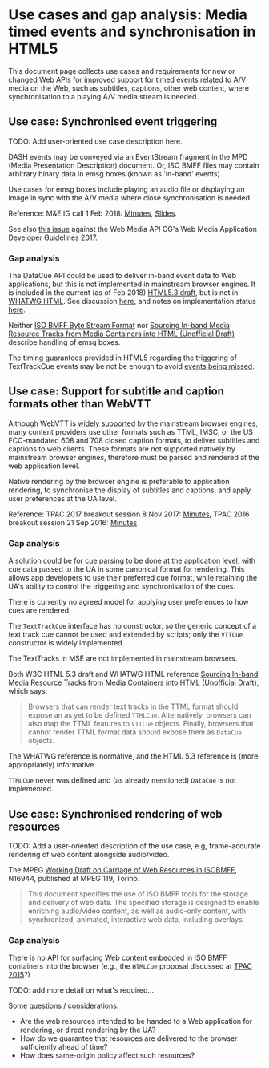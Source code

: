 # Use cases and gap analysis: Media timed events and synchronisation in HTML5

This document page collects use cases and requirements for new or changed Web APIs for improved support for timed events related to A/V media on the Web, such as subtitles, captions, other web content, where synchronisation to a playing A/V media stream is needed.

## Use case: Synchronised event triggering

TODO: Add user-oriented use case description here.

DASH events may be conveyed via an EventStream fragment in the MPD (Media Presentation Description) document. Or, ISO BMFF files may contain arbitrary binary data in emsg boxes (known as 'in-band' events).

Use cases for emsg boxes include playing an audio file or displaying an image in sync with the A/V media where close synchronisation is needed.

Reference: M&E IG call 1 Feb 2018: [Minutes](https://www.w3.org/2018/02/01-me-minutes.html), [Slides](https://www.w3.org/2011/webtv/wiki/images/a/a5/DASH_Eventing_and_HTML5.pdf).

See also [this issue](https://github.com/w3c/webmediaguidelines/issues/64) against the Web Media API CG's Web Media Application Developer Guidelines 2017.
 
### Gap analysis

The DataCue API could be used to deliver in-band event data to Web applications, but this is not implemented in mainstream browser engines. It is included in the current (as of Feb 2018) [HTML5.3 draft](https://w3c.github.io/html/semantics-embedded-content.html#text-tracks-exposing-inband-metadata), but is not in [WHATWG HTML](https://html.spec.whatwg.org/multipage/media.html#timed-text-tracks). See discussion [here](https://groups.google.com/a/chromium.org/forum/#!topic/blink-dev/U06zrT2N-Xk), and notes on implementation status [here](https://lists.w3.org/Archives/Public/public-html/2016Apr/0005.html).

Neither [ISO BMFF Byte Stream Format](https://www.w3.org/2013/12/byte-stream-format-registry/isobmff-byte-stream-format.html) nor [Sourcing In-band Media Resource Tracks from Media Containers into HTML (Unofficial Draft)](https://dev.w3.org/html5/html-sourcing-inband-tracks/) describe handling of emsg boxes.

The timing guarantees provided in HTML5 regarding the triggering of TextTrackCue events may be not be enough to avoid [events being missed](https://lists.w3.org/Archives/Public/public-inbandtracks/2013Dec/0004.html).

## Use case: Support for subtitle and caption formats other than WebVTT

Although WebVTT is [widely supported](https://caniuse.com/#feat=webvtt) by the mainstream browser engines, many content providers use other formats such as TTML, IMSC, or the US FCC-mandated 608 and 708 closed caption formats, to deliver subtitles and captions to web clients. These formats are not supported natively by mainstream browser engines, therefore must be parsed and rendered at the web application level.

Native rendering by the browser engine is preferable to application rendering, to synchronise the display of subtitles and captions, and apply user preferences at the UA level.

Reference: TPAC 2017 breakout session 8 Nov 2017: [Minutes](https://www.w3.org/2017/11/08-texttrack-minutes.html), TPAC 2016 breakout session 21 Sep 2016: [Minutes](https://www.w3.org/2016/09/21-texttrack-minutes.html)

### Gap analysis

A solution could be for cue parsing to be done at the application level, with cue data passed to the UA in some canonical format for rendering. This allows app developers to use their preferred cue format, while retaining the UA's ability to control the triggering and synchronisation of the cues.

There is currently no agreed model for applying user preferences to how cues are rendered. 

The `TextTrackCue` interface has no constructor, so the generic concept of a text track cue cannot be used and extended by scripts; only the `VTTCue` constructor is widely implemented.

The TextTracks in MSE are not implemented in mainstream browsers.

Both W3C HTML 5.3 draft and WHATWG HTML reference [Sourcing In-band Media Resource Tracks from Media Containers into HTML (Unofficial Draft)](https://dev.w3.org/html5/html-sourcing-inband-tracks/), which says:

> Browsers that can render text tracks in the TTML format should expose an as yet to be defined `TTMLCue`. Alternatively, browsers can also map the TTML features to `VTTCue` objects. Finally, browsers that cannot render TTML format data should expose them as `DataCue` objects.

The WHATWG reference is normative, and the HTML 5.3 reference is (more appropriately) informative.

`TTMLCue` never was defined and (as already mentioned) `DataCue` is not implemented.

## Use case: Synchronised rendering of web resources

TODO: Add a user-oriented description of the use case, e.g, frame-accurate rendering of web content alongside audio/video.

The MPEG [Working Draft on Carriage of Web Resources in ISOBMFF](https://mpeg.chiariglione.org/standards/mpeg-4/timed-text-and-other-visual-overlays-iso-base-media-file-format/wd-carriage-web), N16944, published at MPEG 119, Torino.

> This document specifies the use of ISO BMFF tools for the storage and delivery of web data. The specified storage is designed to enable enriching audio/video content, as well as audio-only content, with synchronized, animated, interactive web data, including overlays.

### Gap analysis

There is no API for surfacing Web content embedded in ISO BMFF containers into the browser (e.g., the `HTMLCue` proposal discussed at [TPAC 2015](https://www.w3.org/wiki/TPAC2015/HTMLcue)?)

TODO: add more detail on what's required...

Some questions / considerations:

* Are the web resources intended to be handed to a Web application for rendering, or direct rendering by the UA?
* How do we guarantee that resources are delivered to the browser sufficiently ahead of time?
* How does same-origin policy affect such resources?
